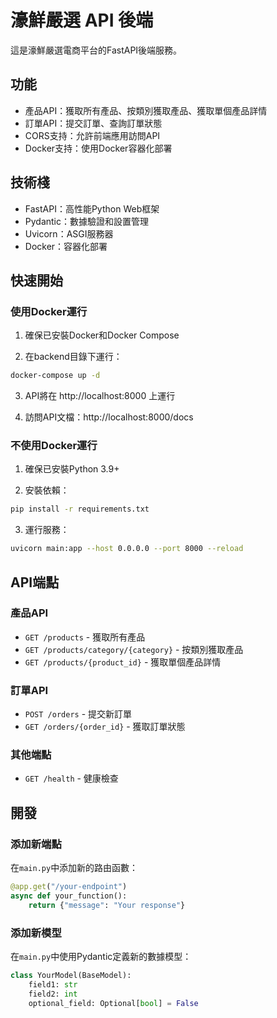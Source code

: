 # 濠鮮嚴選 API 後端

這是濠鮮嚴選電商平台的FastAPI後端服務。

## 功能

- 產品API：獲取所有產品、按類別獲取產品、獲取單個產品詳情
- 訂單API：提交訂單、查詢訂單狀態
- CORS支持：允許前端應用訪問API
- Docker支持：使用Docker容器化部署

## 技術棧

- FastAPI：高性能Python Web框架
- Pydantic：數據驗證和設置管理
- Uvicorn：ASGI服務器
- Docker：容器化部署

## 快速開始

### 使用Docker運行

1. 確保已安裝Docker和Docker Compose

2. 在backend目錄下運行：

```bash
docker-compose up -d
```

3. API將在 http://localhost:8000 上運行

4. 訪問API文檔：http://localhost:8000/docs

### 不使用Docker運行

1. 確保已安裝Python 3.9+

2. 安裝依賴：

```bash
pip install -r requirements.txt
```

3. 運行服務：

```bash
uvicorn main:app --host 0.0.0.0 --port 8000 --reload
```

## API端點

### 產品API

- `GET /products` - 獲取所有產品
- `GET /products/category/{category}` - 按類別獲取產品
- `GET /products/{product_id}` - 獲取單個產品詳情

### 訂單API

- `POST /orders` - 提交新訂單
- `GET /orders/{order_id}` - 獲取訂單狀態

### 其他端點

- `GET /health` - 健康檢查

## 開發

### 添加新端點

在`main.py`中添加新的路由函數：

```python
@app.get("/your-endpoint")
async def your_function():
    return {"message": "Your response"}
```

### 添加新模型

在`main.py`中使用Pydantic定義新的數據模型：

```python
class YourModel(BaseModel):
    field1: str
    field2: int
    optional_field: Optional[bool] = False
```
